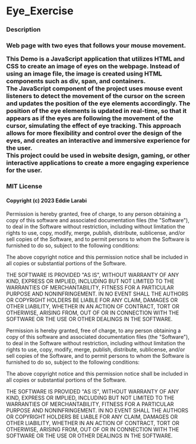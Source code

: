 <!-- @format -->

# Eye_Exercise

<h3> Description <h3>
<p> Web page with two eyes that follows your mouse movement.</p>

<p> This Demo is a JavaScript application that utilizes HTML and CSS to create an image of eyes on the webpage. Instead of using an image file, the image is created using HTML components such as div, span, and containers.<br>
The JavaScript component of the project uses mouse event listeners to detect the movement of the cursor on the screen and updates the position of the eye elements accordingly. The position of the eye elements is updated in real-time, so that it appears as if the eyes are following the movement of the cursor, simulating the effect of eye tracking. This approach allows for more flexibility and control over the design of the eyes, and creates an interactive and immersive experience for the user. <br>
This project could be used in website design, gaming, or other interactive applications to create a more engaging experience for the user.
</p>

<h3>MIT License</h3>
<h4>Copyright (c) 2023 Eddie Larabi
</h4>
<article>
<p>
Permission is hereby granted, free of charge, to any person obtaining a copy
of this software and associated documentation files (the "Software"), to deal
in the Software without restriction, including without limitation the rights
to use, copy, modify, merge, publish, distribute, sublicense, and/or sell
copies of the Software, and to permit persons to whom the Software is
furnished to do so, subject to the following conditions:

The above copyright notice and this permission notice shall be included in all
copies or substantial portions of the Software.

THE SOFTWARE IS PROVIDED "AS IS", WITHOUT WARRANTY OF ANY KIND, EXPRESS OR
IMPLIED, INCLUDING BUT NOT LIMITED TO THE WARRANTIES OF MERCHANTABILITY,
FITNESS FOR A PARTICULAR PURPOSE AND NONINFRINGEMENT. IN NO EVENT SHALL THE
AUTHORS OR COPYRIGHT HOLDERS BE LIABLE FOR ANY CLAIM, DAMAGES OR OTHER
LIABILITY, WHETHER IN AN ACTION OF CONTRACT, TORT OR OTHERWISE, ARISING FROM,
OUT OF OR IN CONNECTION WITH THE SOFTWARE OR THE USE OR OTHER DEALINGS IN THE
SOFTWARE.

</p>
</article>

Permission is hereby granted, free of charge, to any person obtaining a copy
of this software and associated documentation files (the "Software"), to deal
in the Software without restriction, including without limitation the rights
to use, copy, modify, merge, publish, distribute, sublicense, and/or sell
copies of the Software, and to permit persons to whom the Software is
furnished to do so, subject to the following conditions:

The above copyright notice and this permission notice shall be included in all
copies or substantial portions of the Software.

THE SOFTWARE IS PROVIDED "AS IS", WITHOUT WARRANTY OF ANY KIND, EXPRESS OR
IMPLIED, INCLUDING BUT NOT LIMITED TO THE WARRANTIES OF MERCHANTABILITY,
FITNESS FOR A PARTICULAR PURPOSE AND NONINFRINGEMENT. IN NO EVENT SHALL THE
AUTHORS OR COPYRIGHT HOLDERS BE LIABLE FOR ANY CLAIM, DAMAGES OR OTHER
LIABILITY, WHETHER IN AN ACTION OF CONTRACT, TORT OR OTHERWISE, ARISING FROM,
OUT OF OR IN CONNECTION WITH THE SOFTWARE OR THE USE OR OTHER DEALINGS IN THE
SOFTWARE.
